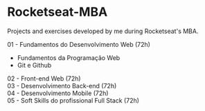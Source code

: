 # Rocketseat-MBA
Projects and exercises developed by me during Rocketseat's MBA.

01 - Fundamentos do Desenvolvimento Web (72h) <br>
- Fundamentos da Programação Web
- Git e Github <br>

02 - Front-end Web (72h) <br>
03 - Desenvolvimento Back-end (72h) <br>
04 - Desenvolvimento Mobile (72h) <br>
05 - Soft Skills do profissional Full Stack (72h)
